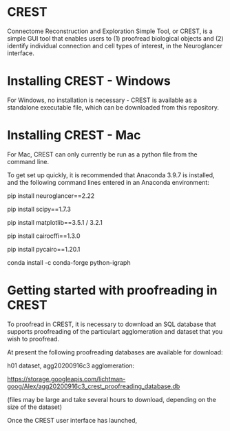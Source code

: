 # CREST
Connectome Reconstruction and Exploration Simple Tool, or CREST, is a simple GUI tool that enables users to (1) proofread biological objects and (2) identify individual connection and cell types of interest, in the Neuroglancer interface.

# Installing CREST - Windows

For Windows, no installation is necessary - CREST is available as a standalone executable file, which can be downloaded from this repository. 

# Installing CREST - Mac

For Mac, CREST can only currently be run as a python file from the command line. 

To get set up quickly, it is recommended that Anaconda 3.9.7 is installed, and the following command lines entered in an Anaconda environment:

pip install neuroglancer==2.22

pip install scipy==1.7.3

pip install matplotlib==3.5.1 / 3.2.1

pip install cairocffi==1.3.0

pip install pycairo==1.20.1

conda install -c conda-forge python-igraph

# Getting started with proofreading in CREST

To proofread in CREST, it is necessary to download an SQL database that supports proofreading of the particulart agglomeration and dataset that you wish to proofread.

At present the following proofreading databases are available for download:

h01 dataset, agg20200916c3 agglomeration: 

https://storage.googleapis.com/lichtman-goog/Alex/agg20200916c3_crest_proofreading_database.db 

(files may be large and take several hours to download, depending on the size of the dataset)

Once the CREST user interface has launched, 
